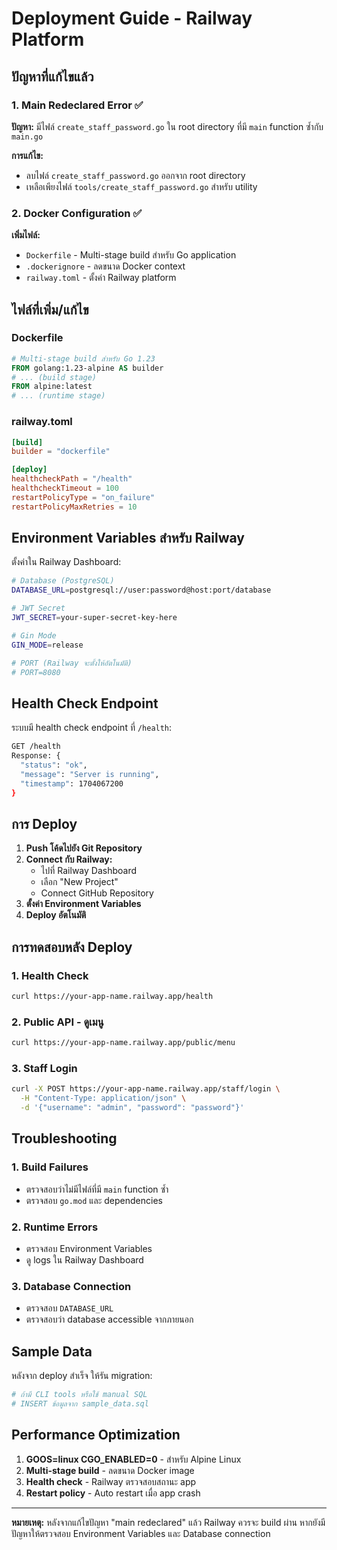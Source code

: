# Deployment Guide - Railway Platform

## ปัญหาที่แก้ไขแล้ว

### 1. Main Redeclared Error ✅
**ปัญหา:** มีไฟล์ `create_staff_password.go` ใน root directory ที่มี `main` function ซ้ำกับ `main.go`

**การแก้ไข:**
- ลบไฟล์ `create_staff_password.go` ออกจาก root directory
- เหลือเพียงไฟล์ `tools/create_staff_password.go` สำหรับ utility

### 2. Docker Configuration ✅
**เพิ่มไฟล์:**
- `Dockerfile` - Multi-stage build สำหรับ Go application
- `.dockerignore` - ลดขนาด Docker context
- `railway.toml` - ตั้งค่า Railway platform

## ไฟล์ที่เพิ่ม/แก้ไข

### Dockerfile
```dockerfile
# Multi-stage build สำหรับ Go 1.23
FROM golang:1.23-alpine AS builder
# ... (build stage)
FROM alpine:latest
# ... (runtime stage)
```

### railway.toml
```toml
[build]
builder = "dockerfile"

[deploy]
healthcheckPath = "/health"
healthcheckTimeout = 100
restartPolicyType = "on_failure"
restartPolicyMaxRetries = 10
```

## Environment Variables สำหรับ Railway

ตั้งค่าใน Railway Dashboard:

```bash
# Database (PostgreSQL)
DATABASE_URL=postgresql://user:password@host:port/database

# JWT Secret
JWT_SECRET=your-super-secret-key-here

# Gin Mode
GIN_MODE=release

# PORT (Railway จะตั้งให้อัตโนมัติ)
# PORT=8080
```

## Health Check Endpoint

ระบบมี health check endpoint ที่ `/health`:

```bash
GET /health
Response: {
  "status": "ok",
  "message": "Server is running",
  "timestamp": 1704067200
}
```

## การ Deploy

1. **Push โค้ดไปยัง Git Repository**
2. **Connect กับ Railway:**
   - ไปที่ Railway Dashboard
   - เลือก "New Project"
   - Connect GitHub Repository
3. **ตั้งค่า Environment Variables**
4. **Deploy อัตโนมัติ**

## การทดสอบหลัง Deploy

### 1. Health Check
```bash
curl https://your-app-name.railway.app/health
```

### 2. Public API - ดูเมนู
```bash
curl https://your-app-name.railway.app/public/menu
```

### 3. Staff Login
```bash
curl -X POST https://your-app-name.railway.app/staff/login \
  -H "Content-Type: application/json" \
  -d '{"username": "admin", "password": "password"}'
```

## Troubleshooting

### 1. Build Failures
- ตรวจสอบว่าไม่มีไฟล์ที่มี `main` function ซ้ำ
- ตรวจสอบ `go.mod` และ dependencies

### 2. Runtime Errors
- ตรวจสอบ Environment Variables
- ดู logs ใน Railway Dashboard

### 3. Database Connection
- ตรวจสอบ `DATABASE_URL`
- ตรวจสอบว่า database accessible จากภายนอก

## Sample Data

หลังจาก deploy สำเร็จ ให้รัน migration:

```bash
# ถ้ามี CLI tools หรือใช้ manual SQL
# INSERT ข้อมูลจาก sample_data.sql
```

## Performance Optimization

1. **GOOS=linux CGO_ENABLED=0** - สำหรับ Alpine Linux
2. **Multi-stage build** - ลดขนาด Docker image
3. **Health check** - Railway ตรวจสอบสถานะ app
4. **Restart policy** - Auto restart เมื่อ app crash

---
**หมายเหตุ:** หลังจากแก้ไขปัญหา "main redeclared" แล้ว Railway ควรจะ build ผ่าน หากยังมีปัญหาให้ตรวจสอบ Environment Variables และ Database connection
